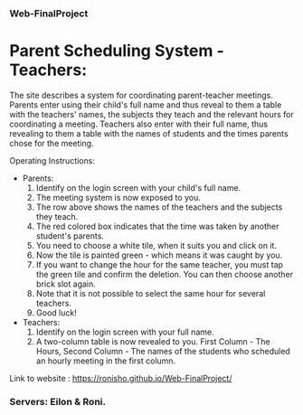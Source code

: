 ### Web-FinalProject
# Parent Scheduling System - Teachers:
The site describes a system for coordinating parent-teacher meetings. Parents enter using their child's full name and thus reveal to them a table with the teachers' names, the subjects they teach and the relevant hours for coordinating a meeting.
Teachers also enter with their full name, thus revealing to them a table with the names of students and the times parents chose for the meeting.

Operating Instructions:
- Parents:
    1. Identify on the login screen with your child's full name.
    2. The meeting system is now exposed to you.
    3. The row above shows the names of the teachers and the subjects they teach.
    4. The red colored box indicates that the time was taken by another student's parents.
    5. You need to choose a white tile, when it suits you and click on it.
    6. Now the tile is painted green - which means it was caught by you.
    7. If you want to change the hour for the same teacher, you must tap the green tile and confirm the deletion. You can then choose another brick slot again.
    8. Note that it is not possible to select the same hour for several teachers.
    9. Good luck!
- Teachers:
    1. Identify on the login screen with your full name.
    2. A two-column table is now revealed to you. First Column - The Hours, Second Column - The names of the students who scheduled an hourly meeting in the first column.

Link to website : https://ronisho.github.io/Web-FinalProject/
### Servers: Eilon & Roni.
